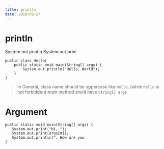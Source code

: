 ```yaml
---
title: println
date: 2018-09-27
---
```

# println
System.out.println
System.out.print

    public class Hello{
        public static void main(String[] args) {
            System.out.println("Hello, World");
        }
    }

> In General, class name should be uppercase like `Hello`, (while `hello` is not forbidden)
> main method shuld have `String[] args`

# Argument

    public static void main(String[] args) {
       System.out.print("Hi, ");
       System.out.print(args[0]);
       System.out.println(". How are you
    }